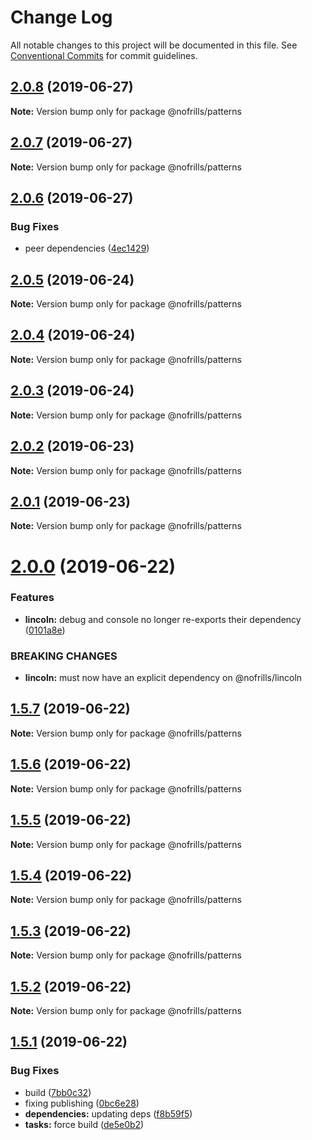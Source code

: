 # Change Log

All notable changes to this project will be documented in this file.
See [Conventional Commits](https://conventionalcommits.org) for commit guidelines.

## [2.0.8](https://github.com/nativecode-dev/nofrills/compare/@nofrills/patterns@2.0.7...@nofrills/patterns@2.0.8) (2019-06-27)

**Note:** Version bump only for package @nofrills/patterns





## [2.0.7](https://github.com/nativecode-dev/nofrills/compare/@nofrills/patterns@2.0.4...@nofrills/patterns@2.0.7) (2019-06-27)

**Note:** Version bump only for package @nofrills/patterns





## [2.0.6](https://github.com/nativecode-dev/nofrills/compare/@nofrills/patterns@2.0.5...@nofrills/patterns@2.0.6) (2019-06-27)


### Bug Fixes

* peer dependencies ([4ec1429](https://github.com/nativecode-dev/nofrills/commit/4ec1429))





## [2.0.5](https://github.com/nativecode-dev/nofrills/compare/@nofrills/patterns@2.0.4...@nofrills/patterns@2.0.5) (2019-06-24)

**Note:** Version bump only for package @nofrills/patterns





## [2.0.4](https://github.com/nativecode-dev/nofrills/compare/@nofrills/patterns@2.0.1...@nofrills/patterns@2.0.4) (2019-06-24)

**Note:** Version bump only for package @nofrills/patterns





## [2.0.3](https://github.com/nativecode-dev/nofrills/compare/@nofrills/patterns@2.0.2...@nofrills/patterns@2.0.3) (2019-06-24)

**Note:** Version bump only for package @nofrills/patterns





## [2.0.2](https://github.com/nativecode-dev/nofrills/compare/@nofrills/patterns@2.0.1...@nofrills/patterns@2.0.2) (2019-06-23)

**Note:** Version bump only for package @nofrills/patterns





## [2.0.1](https://github.com/nativecode-dev/nofrills/compare/@nofrills/patterns@1.5.5...@nofrills/patterns@2.0.1) (2019-06-23)

**Note:** Version bump only for package @nofrills/patterns





# [2.0.0](https://github.com/nativecode-dev/nofrills/compare/@nofrills/patterns@1.5.7...@nofrills/patterns@2.0.0) (2019-06-22)


### Features

* **lincoln:** debug and console no longer re-exports their dependency ([0101a8e](https://github.com/nativecode-dev/nofrills/commit/0101a8e))


### BREAKING CHANGES

* **lincoln:** must now have an explicit dependency on @nofrills/lincoln





## [1.5.7](https://github.com/nativecode-dev/nofrills/compare/@nofrills/patterns@1.5.6...@nofrills/patterns@1.5.7) (2019-06-22)

**Note:** Version bump only for package @nofrills/patterns





## [1.5.6](https://github.com/nativecode-dev/nofrills/compare/@nofrills/patterns@1.5.5...@nofrills/patterns@1.5.6) (2019-06-22)

**Note:** Version bump only for package @nofrills/patterns





## [1.5.5](https://github.com/nativecode-dev/nofrills/compare/@nofrills/patterns@1.5.2...@nofrills/patterns@1.5.5) (2019-06-22)

**Note:** Version bump only for package @nofrills/patterns





## [1.5.4](https://github.com/nativecode-dev/nofrills/compare/@nofrills/patterns@1.5.3...@nofrills/patterns@1.5.4) (2019-06-22)

**Note:** Version bump only for package @nofrills/patterns





## [1.5.3](https://github.com/nativecode-dev/nofrills/compare/@nofrills/patterns@1.5.2...@nofrills/patterns@1.5.3) (2019-06-22)

**Note:** Version bump only for package @nofrills/patterns





## [1.5.2](https://github.com/nativecode-dev/nofrills/compare/@nofrills/patterns@1.5.1...@nofrills/patterns@1.5.2) (2019-06-22)

**Note:** Version bump only for package @nofrills/patterns





## [1.5.1](https://github.com/nativecode-dev/nofrills/compare/@nofrills/patterns@1.5.0...@nofrills/patterns@1.5.1) (2019-06-22)


### Bug Fixes

* build ([7bb0c32](https://github.com/nativecode-dev/nofrills/commit/7bb0c32))
* fixing publishing ([0bc6e28](https://github.com/nativecode-dev/nofrills/commit/0bc6e28))
* **dependencies:** updating deps ([f8b59f5](https://github.com/nativecode-dev/nofrills/commit/f8b59f5))
* **tasks:** force build ([de5e0b2](https://github.com/nativecode-dev/nofrills/commit/de5e0b2))
